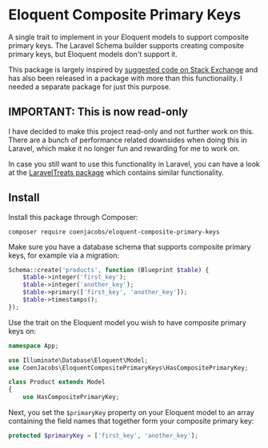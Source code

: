 # Eloquent Composite Primary Keys
A single trait to implement in your Eloquent models to support composite primary keys. The Laravel Schema builder supports creating composite primary keys, but Eloquent models don't support it.

This package is largely inspired by [suggested code on Stack Exchange](https://stackoverflow.com/a/36995763/526501) and has also been released in a package with more than this functionality. I needed a separate package for just this purpose.

## IMPORTANT: This is now read-only
I have decided to make this project read-only and not further work on this. There are a bunch of performance related downsides when doing this in Laravel, which make it no longer fun and rewarding for me to work on.

In case you still want to use this functionality in Laravel, you can have a look at the [LaravelTreats package](https://github.com/mopo922/LaravelTreats/tree/master/src/Model#laraveltreatsmodeltraitshascompositprimarykey) which contains similar functionality.

## Install
Install this package through Composer:
```
composer require coenjacobs/eloquent-composite-primary-keys
```

Make sure you have a database schema that supports composite primary keys, for example via a migration:
```php
Schema::create('products', function (Blueprint $table) {
    $table->integer('first_key');
    $table->integer('another_key');
    $table->primary(['first_key', 'another_key']);
    $table->timestamps();
});
```

Use the trait on the Eloquent model you wish to have composite primary keys on:
```php
namespace App;

use Illuminate\Database\Eloquent\Model;
use CoenJacobs\EloquentCompositePrimaryKeys\HasCompositePrimaryKey;

class Product extends Model
{
	use HasCompositePrimaryKey;

```

Next, you set the `$primaryKey` property on your Eloquent model to an array containing the field names that together form your composite primary key:
```php
protected $primaryKey = ['first_key', 'another_key'];
```
